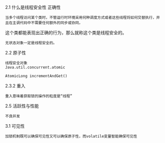 2.1 什么是线程安全性
	正确性
	
	当多个线程访问某个类时，不管运行时环境采用何种调度方式或者这些线程将如何交替执行，并且在主调代码中不需要任何额外的同步或协同，
这个类都能表现出正确的行为，那么就称这个类是线程安全的。	


	无状态对象一定是线程安全的。
	
2.2 原子性

	线程安全对象
	Java.util.concurrent.atomic
	
	AtomicLong incrementAndGet()
	
2.3.2 重入

	重入意味着获取锁的操作的粒度是“线程”
	
2.5 活跃性与性能

	不良并发
	
3.1 可见性

	加锁机制既可以确保可见性又可以确保原子性，而volatile变量智能确保可见性